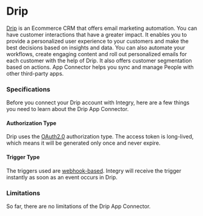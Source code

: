 # Drip

[Drip](https://www.drip.com/) is an Ecommerce CRM that offers email marketing automation. You can have customer interactions that have a greater impact. It enables you to provide a personalized user experience to your customers and make the best decisions based on insights and data. You can also automate your workflows, create engaging content and roll out personalized emails for each customer with the help of Drip. It also offers customer segmentation based on actions. App Connector helps you sync and manage People with other third-party apps.&#x20;

### Specifications  <a href="#specifications-0-0" id="specifications-0-0"></a>

Before you connect your Drip account with Integry, here are a few things you need to learn about the Drip App Connector.&#x20;

#### Authorization Type  <a href="#authorization-type-0-1" id="authorization-type-0-1"></a>

Drip uses the [OAuth2.0](https://support.integry.io/hc/en-us/articles/11112617800985-Authentication-Types-Supported-in-Integry) authorization type. The access token is long-lived, which means it will be generated only once and never expire.&#x20;

#### Trigger Type <a href="#trigger-type-0-2" id="trigger-type-0-2"></a>

The triggers used are [webhook-based](https://tray.io/documentation/connectors/triggers/webhook-trigger/). Integry will receive the trigger instantly as soon as an event occurs in Drip.&#x20;

### Limitations <a href="#limitations-0-3" id="limitations-0-3"></a>

So far, there are no limitations of the Drip App Connector.
